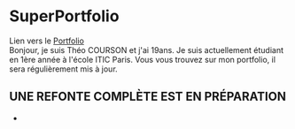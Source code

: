 # SuperPortfolio
Lien vers le [Portfolio](https://theocou.github.io/SuperPortfolioproj/)<br>
Bonjour, je suis Théo COURSON et j'ai 19ans. Je suis actuellement étudiant en 1ère année à l'école ITIC Paris. Vous vous trouvez sur mon portfolio, il sera régulièrement mis à jour.<br>
## <strong>UNE REFONTE COMPLÈTE EST EN PRÉPARATION</strong><br>
-